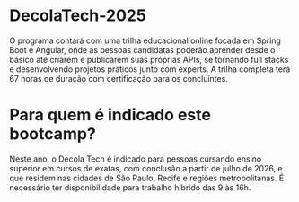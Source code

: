 # DecolaTech-2025
O programa contará com uma trilha educacional online focada em Spring Boot e Angular, onde as pessoas candidatas poderão aprender desde o básico até criarem e publicarem suas próprias APIs, se tornando full stacks e desenvolvendo projetos práticos junto com experts. A trilha completa terá 67 horas de duração com certificação para os concluintes.

# Para quem é indicado este bootcamp?

Neste ano, o Decola Tech é indicado para pessoas cursando ensino superior em cursos de exatas, com conclusão a partir de julho de 2026, e que residem nas cidades de São Paulo, Recife e regiões metropolitanas. É necessário ter disponibilidade para trabalho híbrido das 9 às 16h.

